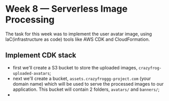 # Week 8 — Serverless Image Processing

The task for this week was to implement the user avatar image, using IaC(infrastructure as code) tools like AWS CDK and CloudFormation.

## Implement CDK stack
- first we'll create a S3 bucket to store the uploaded images, `crazyfrog-uploaded-avatars`;
- next we'll create a bucket, `assets.crazyfroggg-project.com` (your domain name) which will be used to serve the processed images to our application. This bucket will contain 2 folders, `avatars/` and `banners/`;
- 
